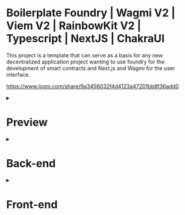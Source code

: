 # Boilerplate Foundry | Wagmi V2 | Viem V2 | RainbowKit V2 | Typescript | NextJS | ChakraUI

This project is a template that can serve as a basis for any new decentralized application project wanting to use foundry for the development of smart contracts and Next.js and Wagmi for the user interface.

https://www.loom.com/share/9a3456032f4d4123a47201bb8f36add0

<details>
<summary><h1>Preview</h1></summary>
  
![image](https://github.com/AlexScotte/boilerplate-foundry-nextjs-wagmi-rainbowkit/assets/53000621/621725c0-61f9-4ad4-925a-cf7ad0366116)

![image](https://github.com/AlexScotte/boilerplate-foundry-nextjs-wagmi-rainbowkit/assets/53000621/95f4d358-c908-4624-bc84-3d236d8cff18)

</details>

<details>
<summary><h1>Back-end</h1></summary>

## Description
  The smart contract is just a simple smart contract for storing and reading a digital value. It generates an event when the value is changed.

All commands must be executed in the backend folder (`cd backend`).

## Configuration

First you need to create a .env file in the root folder of the backend. The file must have these properties:
```
ADDRESS_WALLET_ANVIL="0xf39[...]266" // Address use to deploy contract on LOCALHOST (with "0x" prefix)
PRIVATE_KEY_WALLET_ANVIL="0xaa[...]80" // Private key of the address wallet above for deploying contract on LOCALHOST (with "0x" prefix)

ADDRESS_WALLET_PROD="0x0a[...]Ke" // Address use to deploy contract on MAINNET/TESTNET (with "0x" prefix)
PRIVATE_KEY_WALLET_PROD="0x45[...]1a" // Private key of the address wallet above for deploying contract on MAINNET/TESTNET (with "0x" prefix)

RPC_URL_SEPOLIA="https://eth-sepolia.g.alchemy.com/v2/Jk[...]ds" // Your favorite RPC to deploy on Testnet SEPOLIA
RPC_URL_ETH_MAINNET="https://eth-mainnet.g.alchemy.com/v2/Jk[...]ds" // Your favorite RPC to deploy on Ethereum MAINNET

ETHERSCAN_API_KEY="D[...]V" // Etherscan Api key to verify you contract on etherscan after deployment
```

## Deploying onchain
 * To deploy on LOCAL node, simply run your node with the command `make node` (or `anvil`) and execute the command `make deployCopy` (you can also use directly the forge command `forge script script/SimpleStorage.s.sol:SimpleStorageDeploy --rpc-url http://localhost:8545 --private-key $(PRIVATE_KEY_WALLET_ANVIL) --broadcast` but the make file is here to simplify this.

   Foundry will use configured wallet (***_WALLET_ANVIL) in your .env file to deploy the contract onchain.
 * To deploy on SEPOLIA testnet, execute the command `make deployCopy ARGS=sepolia` (you can also use directly the forge command `forge script script/SimpleStorage.s.sol:SimpleStorageDeploy --rpc-url $(RPC_URL_SEPOLIA) --private-key $(PRIVATE_KEY_WALLET_PROD) --broadcast --verify --etherscan-api-key $(ETHERSCAN_API_KEY)` but the make file is here to simplify this.

   Foundry will use configured wallet (***_WALLET_PROD) in your .env file to deploy the contract onchain. (don't forget to have faucet tokens in the wallet). 

<img width="907" alt="image" src="https://github.com/AlexScotte/boilerplate-hardhat-nextjs-wagmi-rainbowkit/assets/53000621/56e7c15b-cafd-418c-8e0b-f391021e6048">

After deploying the script will copy the ABI and deployed address of the contract into a folder in the front directory (editable in the script)
This makes it easy to modify and redeploy your contract and test it without importing the ABI.

![image](https://github.com/AlexScotte/boilerplate-hardhat-nextjs-wagmi-rainbowkit/assets/53000621/af11389b-4343-4058-be52-b9ab85be9c7e)


## Testing contract (optional)

Launch the coverage command `make coverage` (or `forge coverage`) to build and test the contract.

![image](https://github.com/AlexScotte/boilerplate-hardhat-nextjs-wagmi-rainbowkit/assets/53000621/75b7ab1b-b0c5-4bdd-bd9a-bb0130bf186d)

</details>

<details>
<summary><h1>Front-end</h1></summary>

## Description
The front is an interface which will allow interaction with the deployed smart contract. It allows the user to connect their wallet using the rainbow kit tool and to get and update the contract value on the blockchain.
The front is already deployed and you can interact with it 
https://boilerplate-hardhat-nextjs-wagmi-rainbowkit.vercel.app

All commands must be executed in the frontend folder (`cd frontend`).

## Configuration

If you want to deploy the front in local you must create a .env file in the root folder of the front-end. The file must have these properties:
```
NEXT_PUBLIC_WALLET_CONNECT=1[...]4 // Project ID created on wallet connect cloud to allow the user to connect via Wallet connect 
```
## Deploying on localhost

Simply run the command `make run` (or `npm run dev`) to deploy the front-end in local.

</details>
